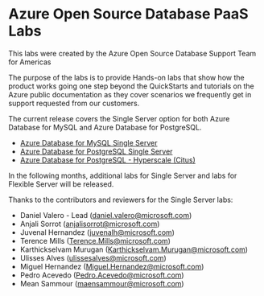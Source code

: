 # Azure Open Source Database PaaS Labs

This labs were created by the Azure Open Source Database Support Team for Americas

The purpose of the labs is to provide  Hands-on labs that show how the product works going one step beyond the QuickStarts and tutorials on the Azure public documentation as they cover scenarios we frequently get in support requested from our customers.

The current release covers the Single Server option for both Azure Database for MySQL and Azure Database for PostgreSQL.

- [Azure Database for MySQL Single Server](/Azure%20Database%20for%20MySQL%20Single%20Server/)
- [Azure Database for PostgreSQL Single Server](/Azure%20Database%20for%20PostgreSQL%20Single%20Server/)
- [Azure Database for PostgreSQL - Hyperscale (Citus)](/Azure%20Database%20for%20PostgreSQL%20-%20Hyperscale%20-%20Citus/)

In the following months, additional labs for Single Server and labs for Flexible Server will be released.

Thanks to the contributors and reviewers for the Single Server labs:
- Daniel Valero - Lead (daniel.valero@microsoft.com)
- Anjali Sorrot (anjalisorrot@microsoft.com)
- Juvenal Hernandez (juvenalh@microsoft.com)
- Terence Mills (Terence.Mills@microsoft.com)
- Karthickselvam Murugan (Karthickselvam.Murugan@microsoft.com)
- Ulisses Alves (ulissesalves@microsoft.com)
- Miguel Hernandez (Miguel.Hernandez@microsoft.com)
- Pedro Acevedo (Pedro.Acevedo@microsoft.com)
- Mean Sammour (maensammour@microsoft.com)



